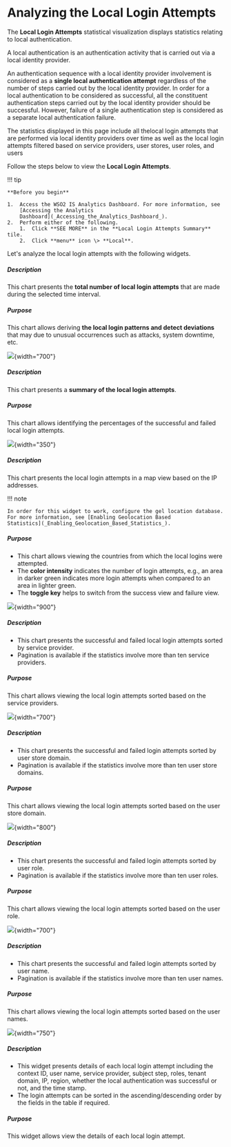 # Analyzing the Local Login Attempts

The **Local Login Attempts** statistical visualization displays
statistics relating to local authentication.

A local authentication is an authentication activity that is carried out
via a local identity provider.

An authentication sequence with a local identity provider involvement is
considered as a **single local authentication attempt** regardless of
the number of steps carried out by the local identity provider. In order
for a local authentication to be considered as successful, all the
constituent authentication steps carried out by the local identity
provider should be successful. However, failure of a single
authentication step is considered as a separate local authentication
failure.

The statistics displayed in this page include all thelocal
login attempts that are performed via local identity providers over time
as well as the local login attempts filtered based on service providers,
user stores, user roles, and users

Follow the steps below to view the **Local Login Attempts**.

!!! tip
    
    **Before you begin**
    
    1.  Access the WSO2 IS Analytics Dashboard. For more information, see
        [Accessing the Analytics
        Dashboard](_Accessing_the_Analytics_Dashboard_).
    2.  Perform either of the following.
        1.  Click **SEE MORE** in the **Local Login Attempts Summary** tile.
        2.  Click **menu** icon \> **Local**.
    

Let's analyze the local login attempts with the following widgets.

##### **Description**

This chart presents the **total number of local login attempts** that
are made during the selected time interval.

##### **Purpose**

This chart allows deriving **the local login patterns and detect
deviations** that may due to unusual occurrences such as attacks, system
downtime, etc.

![](attachments/103329237/103329248.png){width="700"}

##### Description

This chart presents a **summary of the local login attempts**.

##### Purpose

This chart allows identifying the percentages of the successful and
failed local login attempts.

![](attachments/103329237/103329246.png){width="350"}

##### Description

This chart presents the local login attempts in a map view based on the
IP addresses.

!!! note
    
    In order for this widget to work, configure the gel location database.
    For more information, see [Enabling Geolocation Based
    Statistics](_Enabling_Geolocation_Based_Statistics_).
    

##### Purpose

-   This chart allows viewing the countries from which the local logins
    were attempted.
-   The **color intensity** indicates the number of login attempts,
    e.g., an area in darker green indicates more login attempts when
    compared to an area in lighter green.
-   The **toggle key** helps to switch from the success view and failure
    view.

![](attachments/103329237/103329238.png){width="900"}

##### Description

-   This chart presents the successful and failed local login attempts
    sorted by service provider.
-   Pagination is available if the statistics involve more than ten
    service providers.

##### Purpose

This chart allows viewing the local login attempts sorted based on the
service providers.

![](attachments/103329237/103329244.png){width="700"}

##### Description

-   This chart presents the successful and failed login attempts sorted
    by user store domain.
-   Pagination is available if the statistics involve more than ten user
    store domains.

##### Purpose

This chart allows viewing the local login attempts sorted based on the
user store domain.

![](attachments/103329237/103329243.png){width="800"}

##### Description

-   This chart presents the successful and failed login attempts sorted
    by user role.
-   Pagination is available if the statistics involve more than ten user
    roles.

##### Purpose

This chart allows viewing the local login attempts sorted based on the
user role.

![](attachments/103329237/103329242.png){width="700"}

##### Description

-   This chart presents the successful and failed login attempts sorted
    by user name.
-   Pagination is available if the statistics involve more than ten user
    names.

##### Purpose

This chart allows viewing the local login attempts sorted based on the
user names.

![](attachments/103329237/103329241.png){width="750"}

##### Description

-   This widget presents details of each local login attempt including
    the context ID, user name, service provider, subject step, roles,
    tenant domain, IP, region, whether the local authentication was
    successful or not, and the time stamp.
-   The login attempts can be sorted in the ascending/descending order
    by the fields in the table if required.

##### Purpose

This widget allows view the details of each local login attempt.
